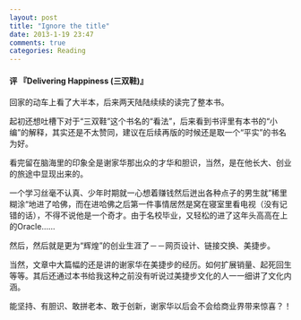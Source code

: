 ```yaml
---
layout: post
title: "Ignore the title"
date: 2013-1-19 23:47
comments: true
categories: Reading
---
```


#### 评  『Delivering Happiness (三双鞋)』

   回家的动车上看了大半本，后来两天陆陆续续的读完了整本书。  
   
   起初还想吐槽下对于“三双鞋”这个书名的“看法”，后来看到书评里有本书的“小编”的解释，其实还是不太赞同，建议在后续再版的时候还是取一个“平实”的书名为好。 
   
   看完留在脑海里的印象全是谢家华那出众的才华和胆识，当然，是在他长大、创业的旅途中显现出来的。  
   
   一个学习丝毫不认真、少年时期就一心想着赚钱然后迸出各种点子的男生就”稀里糊涂“地进了哈佛，而在进哈佛之后第一件事情居然是窝在寝室里看电视（没有记错的话），不得不说他是一个奇才。由于名校毕业，又轻松的进了这年头高高在上的Oracle…… 
   
   然后，然后就是更为“辉煌”的创业生涯了－－网页设计、链接交换、美捷步。 
   
   当然，文章中大篇幅的还是讲的谢家华在美捷步的经历。如何扩展销量、起死回生等等。其后还通过本书给我这种之前没有听说过美捷步文化的人一一细讲了文化内涵。 
   
   能坚持、有胆识、敢拼老本、敢于创新，谢家华以后会不会给商业界带来惊喜？！ 
